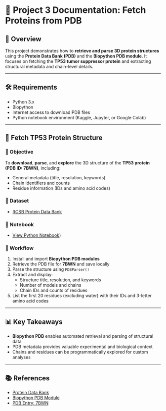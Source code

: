 # 📘 Project 3 Documentation: Fetch Proteins from PDB

## 🧬 Overview

This project demonstrates how to **retrieve and parse 3D protein structures** using the **Protein Data Bank (PDB)** and the **Biopython PDB module**. It focuses on fetching the **TP53 tumor suppressor protein** and extracting structural metadata and chain-level details.

---

## 🛠 Requirements

- Python 3.x  
- Biopython  
- Internet access to download PDB files  
- Python notebook environment (Kaggle, Jupyter, or Google Colab)

---

## 🧬 Fetch TP53 Protein Structure

### 🎯 Objective

To **download**, **parse**, and **explore** the 3D structure of the **TP53 protein (PDB ID: 7BWN)**, including:

- General metadata (title, resolution, keywords)  
- Chain identifiers and counts  
- Residue information (IDs and amino acid codes)

### 📁 Dataset

- [RCSB Protein Data Bank](https://www.rcsb.org/structure/7BWN)

### 📓 Notebook

- [View Python Notebook](https://github.com/sheetalreddy25/my-bio-hub/blob/abfd4b4481ec5fdd13a482df70fd9d8cb9a17fcd/fetch-proteins-from-pdb.ipynb))

### 🔄 Workflow

1. Install and import **Biopython PDB modules**
2. Retrieve the PDB file for **7BWN** and save locally
3. Parse the structure using `PDBParser()`
4. Extract and display:
   - Structure title, resolution, and keywords
   - Number of models and chains
   - Chain IDs and counts of residues
5. List the first 20 residues (excluding water) with their IDs and 3-letter amino acid codes

---

## 📊 Key Takeaways

- **Biopython PDB** enables automated retrieval and parsing of structural data
- PDB metadata provides valuable experimental and biological context
- Chains and residues can be programmatically explored for custom analyses

---

## 📚 References

- [Protein Data Bank](https://www.rcsb.org/)
- [Biopython PDB Module](https://biopython.org/wiki/The_Biopython_Structural_Bioinformatics_FAQ)
- [PDB Entry: 7BWN](https://www.rcsb.org/structure/7BWN)
